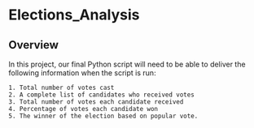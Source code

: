 # Elections_Analysis

## Overview

In this project, our final Python script will need to be able to deliver the following information when the script is run: 

    1. Total number of votes cast
    2. A complete list of candidates who received votes
    3. Total number of votes each candidate received
    4. Percentage of votes each candidate won
    5. The winner of the election based on popular vote.
